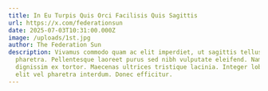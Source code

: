 ```yaml
---
title: In Eu Turpis Quis Orci Facilisis Quis Sagittis
url: https://x.com/federationsun
date: 2025-07-03T10:31:00.000Z
image: /uploads/1st.jpg
author: The Federation Sun
description: Vivamus commodo quam ac elit imperdiet, ut sagittis tellus
  pharetra. Pellentesque laoreet purus sed nibh vulputate eleifend. Nam
  dignissim ex tortor. Maecenas ultrices tristique lacinia. Integer lobortis
  elit vel pharetra interdum. Donec efficitur.
---
```

